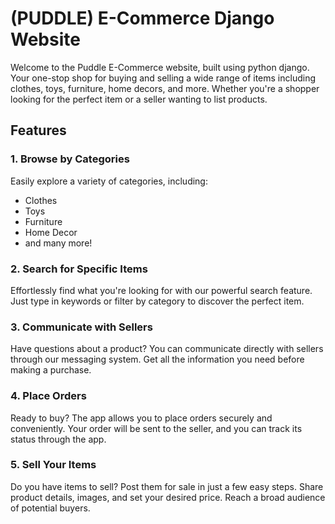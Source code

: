 # (PUDDLE) E-Commerce Django Website

Welcome to the Puddle E-Commerce website, built using python django. Your one-stop shop for buying and selling a wide range of items including clothes, toys, furniture, home decors, and more. Whether you're a shopper looking for the perfect item or a seller wanting to list products.

## Features

### 1. Browse by Categories

Easily explore a variety of categories, including:
- Clothes
- Toys
- Furniture
- Home Decor
- and many more!

### 2. Search for Specific Items

Effortlessly find what you're looking for with our powerful search feature. Just type in keywords or filter by category to discover the perfect item.

### 3. Communicate with Sellers

Have questions about a product? You can communicate directly with sellers through our messaging system. Get all the information you need before making a purchase.

### 4. Place Orders

Ready to buy? The app allows you to place orders securely and conveniently. Your order will be sent to the seller, and you can track its status through the app.

### 5. Sell Your Items

Do you have items to sell? Post them for sale in just a few easy steps. Share product details, images, and set your desired price. Reach a broad audience of potential buyers.

